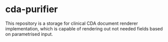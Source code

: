 # cda-purifier
This repository is a storage for clinical CDA document renderer implementation, which is capable of rendering out not needed fields based on parametrised input.
